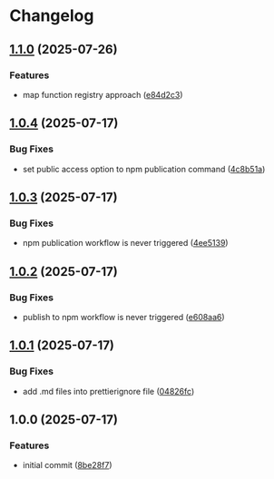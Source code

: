 # Changelog

## [1.1.0](https://github.com/couckedev/mapper-registry-node/compare/v1.0.4...v1.1.0) (2025-07-26)


### Features

* map function registry approach ([e84d2c3](https://github.com/couckedev/mapper-registry-node/commit/e84d2c3c4d350ea6be231c05c4129030c43e8ee9))

## [1.0.4](https://github.com/couckedev/mapper-registry-node/compare/v1.0.3...v1.0.4) (2025-07-17)


### Bug Fixes

* set public access option to npm publication command ([4c8b51a](https://github.com/couckedev/mapper-registry-node/commit/4c8b51a82c20338d881c7897a49736b1aeda6e45))

## [1.0.3](https://github.com/couckedev/mapper-registry-node/compare/v1.0.2...v1.0.3) (2025-07-17)


### Bug Fixes

* npm publication workflow is never triggered ([4ee5139](https://github.com/couckedev/mapper-registry-node/commit/4ee5139bbbbe45ca86949cbaa687cef3a04c9e2b))

## [1.0.2](https://github.com/couckedev/mapper-registry-node/compare/v1.0.1...v1.0.2) (2025-07-17)


### Bug Fixes

* publish to npm workflow is never triggered ([e608aa6](https://github.com/couckedev/mapper-registry-node/commit/e608aa65d7827e4677225cc04614f15f1bf8ef92))

## [1.0.1](https://github.com/couckedev/mapper-registry-node/compare/v1.0.0...v1.0.1) (2025-07-17)


### Bug Fixes

* add .md files into prettierignore file ([04826fc](https://github.com/couckedev/mapper-registry-node/commit/04826fc9322414fbcc062adc37f1fe9254f214e1))

## 1.0.0 (2025-07-17)


### Features

* initial commit ([8be28f7](https://github.com/couckedev/mapper-registry-node/commit/8be28f70a28eac8bd87f79ede96840033b22f0b4))

